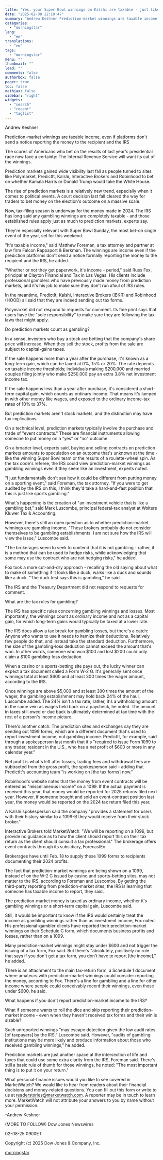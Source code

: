 ```yaml
---
title: "Yes, your Super Bowl winnings on Kalshi are taxable - just like your win on Trump's election victory"
date: "2025-02-08 22:10:47"
summary: "Andrew Keshner Prediction-market winnings are taxable income, even if platforms don't send a notice reporting the money to the recipient and the IRS The scores of Americans who bet on the results of last year's presidential race now face a certainty: The Internal Revenue Service will want its cut of..."
categories:
  - "morningstar"
lang:
  - "en"
translations:
  - "en"
tags:
  - "morningstar"
menu: ""
thumbnail: ""
lead: ""
comments: false
authorbox: false
pager: true
toc: false
mathjax: false
sidebar: "right"
widgets:
  - "search"
  - "recent"
  - "taglist"
---
```


Andrew Keshner

Prediction-market winnings are taxable income, even if platforms don't send a notice reporting the money to the recipient and the IRS

The scores of Americans who bet on the results of last year's presidential race now face a certainty: The Internal Revenue Service will want its cut of the winnings.

Prediction markets gained wide visibility last fall as people turned to sites like Polymarket, PredictIt, Kalshi, Interactive Brokers and Robinhood to bet on whether Kamala Harris or Donald Trump would take the White House.

The rise of prediction markets is a relatively new trend, especially when it comes to political events. A court decision last fall cleared the way for traders to bet money on the election's outcome on a massive scale.

Now, tax-filing season is underway for the money made in 2024. The IRS has long said any gambling winnings are completely taxable - and those established rules apply just as much to prediction markets, experts say.

They're especially relevant with Super Bowl Sunday, the most bet-on single event of the year, set for this weekend.

"It's taxable income," said Matthew Foreman, a tax attorney and partner at law firm Falcon Rappaport & Berkman. The winnings are income even if the prediction platforms don't send a notice formally reporting the money to the recipient and the IRS, he added.

"Whether or not they get paperwork, it's income - period," said Russ Fox, principal at Clayton Financial and Tax in Las Vegas. His clients include professional gamblers who have previously made money from prediction markets, and it's his job to make sure they don't run afoul of IRS rules.

In the meantime, PredictIt, Kalshi, Interactive Brokers (IBKR) and Robinhood (HOOD) all said that they are indeed sending out tax forms.

Polymarket did not respond to requests for comment. Its fine print says that users have the "sole responsibility" to make sure they are following the tax laws that might apply.

Do prediction markets count as gambling?

In a sense, investors who buy a stock are betting that the company's share price will increase. When they sell the stock, profits from the sale are subject to capital-gains taxes.

If the sale happens more than a year after the purchase, it's known as a long-term gain, which can be taxed at 0%, 15% or 20%. The rate depends on taxable income thresholds; individuals making $200,000 and married couples filing jointly who make $250,000 pay an extra 3.8% net investment income tax.

If the sale happens less than a year after purchase, it's considered a short-term capital gain, which counts as ordinary income. That means it's lumped in with other money like wages, and exposed to the ordinary income-tax rates of 10% to 37%.

But prediction markets aren't stock markets, and the distinction may have tax implications.

On a technical level, prediction markets typically involve the purchase and trade of "event contracts." These are financial instruments allowing someone to put money on a "yes" or "no" outcome.

On a broader level, experts said, buying and selling contracts on prediction markets amounts to speculation on an outcome that's unknown at the time - like the winning Super Bowl team or the results of a roulette-wheel spin. As the tax code's referee, the IRS could view prediction-market winnings as gambling winnings even if they seem like an investment, experts noted.

"I just fundamentally don't see how it could be different from putting money on a sporting event," said Foreman, the tax attorney. "If you were to get audited by the IRS on this, I think they'd take a hard-and-fast position that this is just like sports gambling."

What's happening is the creation of "an investment vehicle that is like a gambling bet," said Mark Luscombe, principal federal-tax analyst at Wolters Kluwer Tax & Accounting.

However, there's still an open question as to whether prediction-market winnings are gambling income. "These brokers probably do not consider themselves to be gambling establishments. I am not sure how the IRS will view the issue," Luscombe said.

"The brokerages seem to seek to contend that it is not gambling - rather, it is a method that can be used to hedge risks, while acknowledging that some may use the contract who are not hedging risks," he added.

Fox took a more cut-and-dry approach - recalling the old saying about what to make of something if it looks like a duck, walks like a duck and sounds like a duck. "The duck test says this is gambling," he said.

The IRS and the Treasury Department did not respond to requests for comment.

What are the tax rules for gambling?

The IRS has specific rules concerning gambling winnings and losses. Most importantly, the winnings count as ordinary income and not as a capital gain, for which long-term gains would typically be taxed at a lower rate.

The IRS does allow a tax break for gambling losses, but there's a catch: Anyone who wants to use it needs to itemize their deductions. Relatively few people do that, and instead take the standard deduction. Furthermore, the size of the gambling-loss deduction cannot exceed the amount that's won. In other words, someone who won $100 and lost $200 could only claim a $100 gambling-loss deduction.

When a casino or a sports-betting site pays out, the lucky winner can expect a tax document called a Form W-2 G. It's generally sent once winnings total at least $600 and at least 300 times the wager amount, according to the IRS.

Once winnings are above $5,000 and at least 300 times the amount of the wager, the gambling establishment may hold back 24% of the haul, Luscombe added. The 24% isn't a tax rate; rather, it's a withholding amount in the same vein as wages held back on a paycheck, he noted. The amount in taxes still owed or due back is ultimately determined at tax time with the rest of a person's income picture.

There's another catch: The prediction sites and exchanges say they are sending out 1099 forms, which are a different document that's used to report investment income, not gambling income. PredictIt, for example, said through a spokesperson last month that it's "required to issue Form 1099 to any trader, resident in the U.S., who has a net profit of $600 or more in any calendar year."

Net profit is what's left after losses, trading fees and withdrawal fees are subtracted from the gross profit, the spokesperson said - adding that PredictIt's accounting team "is working on [the tax forms] now."

Robinhood's website notes that the money from event contracts will be entered as "miscellaneous income" on a 1099. If the actual payment is received this year, that money would be reported for 2025 returns filed next year. However, if someone bought and sold an event-contract position last year, the money would be reported on the 2024 tax return filed this year.

A Kalshi spokesperson said the company "provides a statement for users with their history similar to a 1099-B they would receive from their stock broker."

Interactive Brokers told MarketWatch: "We will be reporting on a 1099, but provide no guidance as to how the client should report this on their tax return as the client should consult a tax professional." The brokerage offers event contracts through its subsidiary, ForecastEx.

Brokerages have until Feb. 18 to supply these 1099 forms to recipients documenting their 2024 profits.

The fact that prediction-market winnings are being shown on a 1099, instead of on the W-2 G issued by casino and sports-betting sites, may not matter to the IRS, according to Foreman and Luscombe. By getting the third-party reporting from prediction-market sites, the IRS is learning that someone has taxable income to report, they said.

The prediction-market money is taxed as ordinary income, whether it's gambling winnings or a short-term capital gain, Luscombe said.

Still, it would be important to know if the IRS would certainly treat the income as gambling winnings rather than as investment income, Fox noted. His professional-gambler clients have reported their prediction-market winnings on their Schedule C form, which documents business profits and losses, rather than on a 1099.

Many prediction-market winnings might stay under $600 and not trigger the issuing of a tax form, Fox said. But there's "absolutely, positively no rule that says if you don't get a tax form, you don't have to report [the income]," he added.

There is an attachment to the main tax-return form, a Schedule 1 document, where amateurs with prediction-market winnings could consider reporting the money, according to Fox. There's a line for gambling and a line for other income where people could conceivably record their winnings, even those under $600, he said.

What happens if you don't report prediction-market income to the IRS?

What if someone wants to roll the dice and skip reporting their prediction-market income - even when they haven't received tax forms and their win is sizable?

Such unreported winnings "may escape detection given the low audit rates [of taxpayers] by the IRS," Luscombe said. However, "audits of gambling institutions may be more likely and produce information about those who received gambling winnings," he added.

Prediction markets are just another space at the intersection of life and taxes that could use some extra clarity from the IRS, Foreman said. There's still a basic rule of thumb for those winnings, he noted: "The most important thing is to put it on your return."

What personal-finance issues would you like to see covered in MarketWatch? We would like to hear from readers about their financial decisions and money-related questions. You can fill out this form or write to us at readerstories@marketwatch.com. A reporter may be in touch to learn more. MarketWatch will not attribute your answers to you by name without your permission.

-Andrew Keshner

(MORE TO FOLLOW) Dow Jones Newswires

02-08-25 0900ET

Copyright (c) 2025 Dow Jones & Company, Inc.

[morningstar](https://www.morningstar.com/news/marketwatch/20250208182/yes-your-super-bowl-winnings-on-kalshi-are-taxable-just-like-your-win-on-trumps-election-victory)
